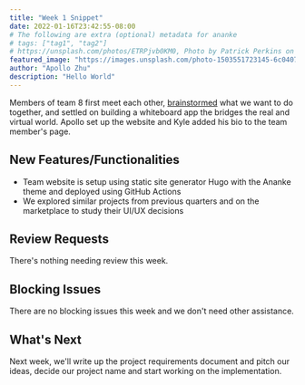 ```yaml
---
title: "Week 1 Snippet"
date: 2022-01-16T23:42:55-08:00
# The following are extra (optional) metadata for ananke
# tags: ["tag1", "tag2"]
# https://unsplash.com/photos/ETRPjvb0KM0, Photo by Patrick Perkins on Unsplash
featured_image: "https://images.unsplash.com/photo-1503551723145-6c040742065b-v2"
author: "Apollo Zhu"
description: "Hello World"
---
```


Members of team 8 first meet each other, [brainstormed](https://docs.google.com/document/d/1DtN9eijKOOHU1nM1J7yWxtu3doVLpABxsm-z4Z42GnY/edit) what we want to do together, and settled on building a whiteboard app the bridges the real and virtual world. Apollo set up the website and Kyle added his bio to the team member's page.

<!--more-->

<!-- For this first week snippet you should focus on any testing of project ideas as well as any work done for your proof of concept. -->

## New Features/Functionalities

- Team website is setup using static site generator Hugo with the Ananke theme and deployed using GitHub Actions
- We explored similar projects from previous quarters and on the marketplace to study their UI/UX decisions

## Review Requests

There's nothing needing review this week.

## Blocking Issues

There are no blocking issues this week and we don't need other assistance.

## What's Next

Next week, we'll write up the project requirements document and pitch our ideas, decide our project name and start working on the implementation.
